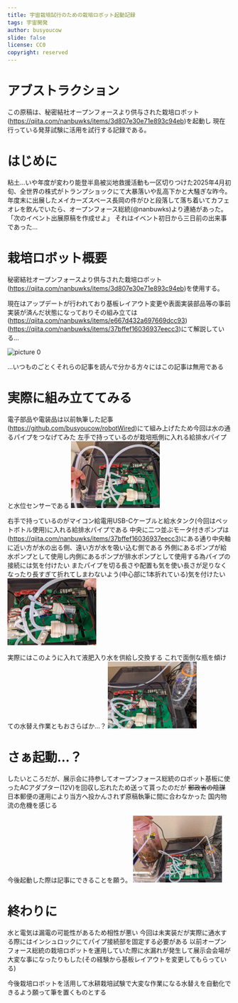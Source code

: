 ```yaml
---
title: 宇宙栽培試行のための栽培ロボット起動記録
tags: 宇宙開発
author: busyoucow
slide: false
license: CC0
copyright: reserved
---
```


<div class="page"/>

<div class="page"/>

# アブストラクション
この原稿は、秘密結社オープンフォースより供与された栽培ロボット(https://qiita.com/nanbuwks/items/3d807e30e71e893c94eb)を起動し
現在行っている発芽試験に活用を試行する記録である。

# はじめに
粘土…いや年度が変わり能登半島被災地救援活動も一区切りつけた2025年4月初旬、全世界の株式がトランプショックにて大暴落いや乱高下かと大騒ぎな昨今。
年度末に出展したメイカーズスペース長岡の件がひと段落して落ち着いてカフェオレを飲んでいたら、オープンフォース総統(@nanbuwks)より連絡があった。
「次のイベント出展原稿を作成せよ」
それはイベント初日から三日前の出来事であった…

# 栽培ロボット概要
秘密結社オープンフォースより供与された栽培ロボット(https://qiita.com/nanbuwks/items/3d807e30e71e893c94eb)を使用する。

現在はアップデートが行われており基板レイアウト変更や表面実装部品等の事前実装が済んだ状態になっておりその組み立ては
(https://qiita.com/nanbuwks/items/e667d432a697669dcc93)(https://qiita.com/nanbuwks/items/37bffef16036937eecc3)にて解説している…

<img alt="picture 0" src="images/efe6b7dff1452612fae2b9e63ed69f5a6bc48300449121e0939301e1dda3548e.jpg" width="200" />  

…いつものごとくそれらの記事を読んで分かる方々にはこの記事は無用である

# 実際に組み立ててみる

電子部品や電装品は以前執筆した記事(https://github.com/busyoucow/robotWired)にて組み上げたため今回は水の通るパイプをつなげてみた 左手で持っているのが栽培瓶側に入れる給排水パイプと水位センサーである
<img alt="picture 1" src="images/35c5f65881d3e893b5707d72d5a603ecec23db3bf61538367e0af006e13ebe26.jpg" width="200" />  

右手で持っているのがマイコン給電用USB-Cケーブルと給水タンク(今回はペットボトル使用)に入れる給排水パイプである
中央に二つ並ぶモータ付きポンプは(https://qiita.com/nanbuwks/items/37bffef16036937eecc3)にある通り中央軸に近い方が水の出る側、遠い方が水を吸い込む側である 外側にあるポンプが給水ポンプとして使用し内側にあるポンプが排水ポンプとして使用する為パイプの接続には気を付けたい
またパイプを切る長さや配置も気を使い長さが足りなくなったり長すぎて折れてしまわないよう(中心部に1本折れている)気を付けたい
<img alt="picture 2" src="images/d681464151c9f70f829f051132d9e09ce052082671fa7af76c5c589e65ab3e2d.jpg" width="200" />  

実際にはこのように入れて液肥入り水を供給し交換する これで面倒な瓶を傾けての水替え作業ともおさらばか…？
<img alt="picture 3" src="images/73212a4eeb0df54376ddee90319dd2e1e00ddbae02de8ab9556aab5913cc29df.jpg" width="200" />  


# さぁ起動…？

したいところだが、展示会に持参してオープンフォース総統のロボット基板に使ったACアダプター(12V)を回収し忘れたため送って貰ったのだが ~~郵政省の陰謀~~ 日本郵便の運用により当方へ投かんされず原稿執筆に間に合わなかった 国内物流の危機を感じる

今後起動した際は記事にできることを願う。
<img alt="picture 4" src="images/a26e3fd0f8f8454bc80c32bfc851676e41543d406a0ebbdc5af6be72c933962f.jpg" width="200" />  


# 終わりに

水と電気は漏電の可能性があるため相性が悪い 今回は未実装だが実際に通水する際にはインシュロックにてパイプ接続部を固定する必要がある
以前オープンフォース総統の栽培ロボットを運用していた際に水漏れが発生して展示会会場が大変な事になったりもした(その経験から基板レイアウトを変更してもらっている)

今後栽培ロボットを活用して水耕栽培試験で大変な作業になる水替えを自動化できるよう願って筆を置くものとする

